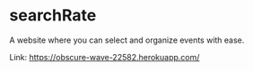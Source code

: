 # searchRate
A website where you can select and organize events with ease.

Link: https://obscure-wave-22582.herokuapp.com/